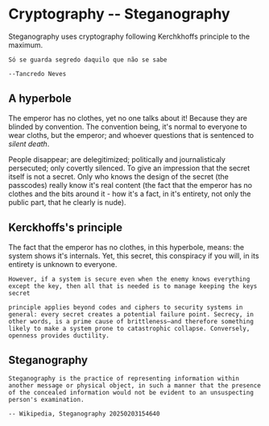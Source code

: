 # Cryptography -- Steganography

Steganography uses cryptography following Kerchkhoffs principle to the maximum. 

``` quote
Só se guarda segredo daquilo que não se sabe

--Tancredo Neves
```

## A hyperbole

The emperor has no clothes, yet no one talks about it! Because they are blinded by convention. The convention being, it's normal to everyone to wear cloths, but the emperor; and whoever questions that is sentenced to *silent death*. 

People disappear; are delegitimized; politically and journalisticaly persecuted; only covertly silenced. To give an impression that the secret itself is not a secret. Only who knows the design of the secret (the passcodes) really know it's real content (the fact that the emperor has no clothes and the bits around it - how it's a fact, in it's entirety, not only the public part, that he clearly is nude).

## Kerckhoffs's principle

The fact that the emperor has no clothes, in this hyperbole, means: the system shows it's internals. Yet, this secret, this conspiracy if you will, in its entirety is unknown to everyone.

``` quote
However, if a system is secure even when the enemy knows everything except the key, then all that is needed is to manage keeping the keys secret
```

``` quote
principle applies beyond codes and ciphers to security systems in general: every secret creates a potential failure point. Secrecy, in other words, is a prime cause of brittleness—and therefore something likely to make a system prone to catastrophic collapse. Conversely, openness provides ductility.
```


## Steganography

``` quote
Steganography is the practice of representing information within another message or physical object, in such a manner that the presence of the concealed information would not be evident to an unsuspecting person's examination.

-- Wikipedia, Steganography 20250203154640
```

